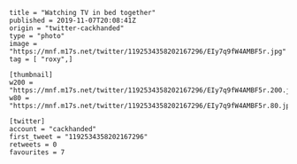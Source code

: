 ```
title = "Watching TV in bed together"
published = 2019-11-07T20:08:41Z
origin = "twitter-cackhanded"
type = "photo"
image = "https://mnf.m17s.net/twitter/1192534358202167296/EIy7q9fW4AMBF5r.jpg"
tag = [ "roxy",]

[thumbnail]
w200 = "https://mnf.m17s.net/twitter/1192534358202167296/EIy7q9fW4AMBF5r.200.jpg"
w80 = "https://mnf.m17s.net/twitter/1192534358202167296/EIy7q9fW4AMBF5r.80.jpg"

[twitter]
account = "cackhanded"
first_tweet = "1192534358202167296"
retweets = 0
favourites = 7
```

<p class='image'><img src='https://mnf.m17s.net/twitter/1192534358202167296/EIy7q9fW4AMBF5r.jpg' alt=''></p>

